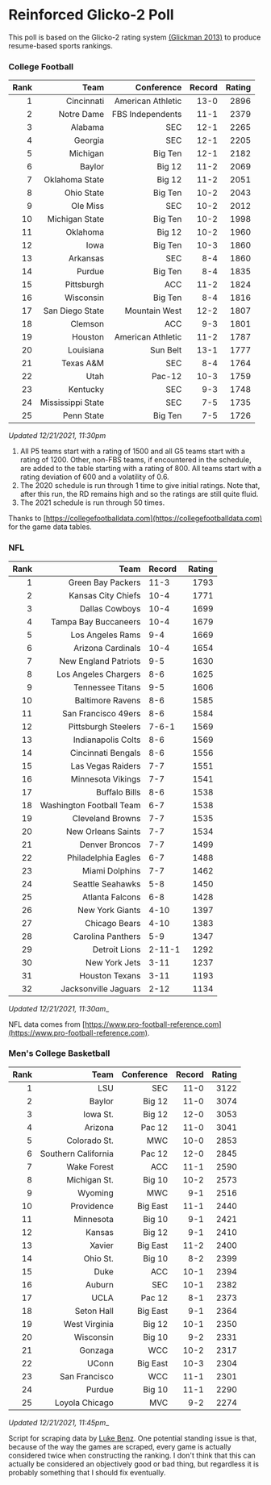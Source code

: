 # Reinforced Glicko-2 Poll

This poll is based on the Glicko-2 rating system [\(Glickman 2013\)](http://glicko.net/glicko/glicko2.pdf) to produce resume-based sports rankings.

### College Football
| Rank  | Team                 | Conference           | Record   | Rating |
| ---:  | ---:                 | ---:                 | ---:     | ---:   |
| 1     | Cincinnati           | American Athletic    | 13-0     | 2896   |
| 2     | Notre Dame           | FBS Independents     | 11-1     | 2379   |
| 3     | Alabama              | SEC                  | 12-1     | 2265   |
| 4     | Georgia              | SEC                  | 12-1     | 2205   |
| 5     | Michigan             | Big Ten              | 12-1     | 2182   |
| 6     | Baylor               | Big 12               | 11-2     | 2069   |
| 7     | Oklahoma State       | Big 12               | 11-2     | 2051   |
| 8     | Ohio State           | Big Ten              | 10-2     | 2043   |
| 9     | Ole Miss             | SEC                  | 10-2     | 2012   |
| 10    | Michigan State       | Big Ten              | 10-2     | 1998   |
| 11    | Oklahoma             | Big 12               | 10-2     | 1960   |
| 12    | Iowa                 | Big Ten              | 10-3     | 1860   |
| 13    | Arkansas             | SEC                  | 8-4      | 1860   |
| 14    | Purdue               | Big Ten              | 8-4      | 1835   |
| 15    | Pittsburgh           | ACC                  | 11-2     | 1824   |
| 16    | Wisconsin            | Big Ten              | 8-4      | 1816   |
| 17    | San Diego State      | Mountain West        | 12-2     | 1807   |
| 18    | Clemson              | ACC                  | 9-3      | 1801   |
| 19    | Houston              | American Athletic    | 11-2     | 1787   |
| 20    | Louisiana            | Sun Belt             | 13-1     | 1777   |
| 21    | Texas A&M            | SEC                  | 8-4      | 1764   |
| 22    | Utah                 | Pac-12               | 10-3     | 1759   |
| 23    | Kentucky             | SEC                  | 9-3      | 1748   |
| 24    | Mississippi State    | SEC                  | 7-5      | 1735   |
| 25    | Penn State           | Big Ten              | 7-5      | 1726   |
_Updated 12/21/2021, 11:30pm_

1. All P5 teams start with a rating of 1500 and all G5 teams start with a rating of 1200. Other, non-FBS teams, if encountered in the schedule, are added to the table starting with a rating of 800. All teams start with a rating deviation of 600 and a volatility of 0.6.
2. The 2020 schedule is run through 1 time to give initial ratings. Note that, after this run, the RD remains high and so the ratings are still quite fluid.
3. The 2021 schedule is run through 50 times.

Thanks to [https://collegefootballdata.com](https://collegefootballdata.com) for the game data tables.

### NFL
| Rank  | Team                       | Record   | Rating |
| ---:  | ---:                       | :---     | ---:   |
| 1     | Green Bay Packers          | 11-3     | 1793   |
| 2     | Kansas City Chiefs         | 10-4     | 1771   |
| 3     | Dallas Cowboys             | 10-4     | 1699   |
| 4     | Tampa Bay Buccaneers       | 10-4     | 1679   |
| 5     | Los Angeles Rams           | 9-4      | 1669   |
| 6     | Arizona Cardinals          | 10-4     | 1654   |
| 7     | New England Patriots       | 9-5      | 1630   |
| 8     | Los Angeles Chargers       | 8-6      | 1625   |
| 9     | Tennessee Titans           | 9-5      | 1606   |
| 10    | Baltimore Ravens           | 8-6      | 1585   |
| 11    | San Francisco 49ers        | 8-6      | 1584   |
| 12    | Pittsburgh Steelers        | 7-6-1    | 1569   |
| 13    | Indianapolis Colts         | 8-6      | 1569   |
| 14    | Cincinnati Bengals         | 8-6      | 1556   |
| 15    | Las Vegas Raiders          | 7-7      | 1551   |
| 16    | Minnesota Vikings          | 7-7      | 1541   |
| 17    | Buffalo Bills              | 8-6      | 1538   |
| 18    | Washington Football Team   | 6-7      | 1538   |
| 19    | Cleveland Browns           | 7-7      | 1535   |
| 20    | New Orleans Saints         | 7-7      | 1534   |
| 21    | Denver Broncos             | 7-7      | 1499   |
| 22    | Philadelphia Eagles        | 6-7      | 1488   |
| 23    | Miami Dolphins             | 7-7      | 1462   |
| 24    | Seattle Seahawks           | 5-8      | 1450   |
| 25    | Atlanta Falcons            | 6-8      | 1428   |
| 26    | New York Giants            | 4-10     | 1397   |
| 27    | Chicago Bears              | 4-10     | 1383   |
| 28    | Carolina Panthers          | 5-9      | 1347   |
| 29    | Detroit Lions              | 2-11-1   | 1292   |
| 30    | New York Jets              | 3-11     | 1237   |
| 31    | Houston Texans             | 3-11     | 1193   |
| 32    | Jacksonville Jaguars       | 2-12     | 1134   |
_Updated 12/21/2021, 11:30am__

NFL data comes from [https://www.pro-football-reference.com](https://www.pro-football-reference.com).

### Men's College Basketball
| Rank  | Team                 | Conference | Record   | Rating |
| ---:  | ---:                 | ---:       | ---:     | ---:   |
| 1     | LSU                  | SEC        | 11-0     | 3122   |
| 2     | Baylor               | Big 12     | 11-0     | 3074   |
| 3     | Iowa St.             | Big 12     | 12-0     | 3053   |
| 4     | Arizona              | Pac 12     | 11-0     | 3041   |
| 5     | Colorado St.         | MWC        | 10-0     | 2853   |
| 6     | Southern California  | Pac 12     | 12-0     | 2845   |
| 7     | Wake Forest          | ACC        | 11-1     | 2590   |
| 8     | Michigan St.         | Big 10     | 10-2     | 2573   |
| 9     | Wyoming              | MWC        | 9-1      | 2516   |
| 10    | Providence           | Big East   | 11-1     | 2440   |
| 11    | Minnesota            | Big 10     | 9-1      | 2421   |
| 12    | Kansas               | Big 12     | 9-1      | 2410   |
| 13    | Xavier               | Big East   | 11-2     | 2400   |
| 14    | Ohio St.             | Big 10     | 8-2      | 2399   |
| 15    | Duke                 | ACC        | 10-1     | 2394   |
| 16    | Auburn               | SEC        | 10-1     | 2382   |
| 17    | UCLA                 | Pac 12     | 8-1      | 2373   |
| 18    | Seton Hall           | Big East   | 9-1      | 2364   |
| 19    | West Virginia        | Big 12     | 10-1     | 2350   |
| 20    | Wisconsin            | Big 10     | 9-2      | 2331   |
| 21    | Gonzaga              | WCC        | 10-2     | 2317   |
| 22    | UConn                | Big East   | 10-3     | 2304   |
| 23    | San Francisco        | WCC        | 11-1     | 2301   |
| 24    | Purdue               | Big 10     | 11-1     | 2290   |
| 25    | Loyola Chicago       | MVC        | 9-2      | 2274   |
_Updated 12/21/2021, 11:45pm__

Script for scraping data by [Luke Benz](https://github.com/lbenz730/NCAA_Hoops).
One potential standing issue is that, because of the way the games are scraped, every game is actually considered twice when constructing the ranking. I don't think that this can actually be considered an objectively good or bad thing, but regardless it is probably something that I should fix eventually.
